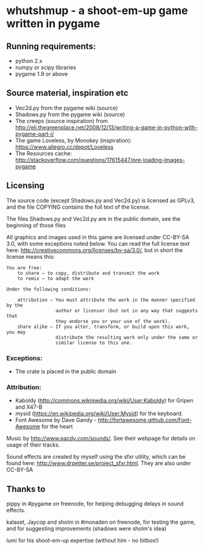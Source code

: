 
# whutshmup - a shoot-em-up game written in pygame

## Running requirements:
* python 2.x
* numpy or scipy libraries
* pygame 1.9 or above 



## Source material, inspiration etc
* Vec2d.py from the pygame wiki (source)
* Shadows.py from the pygame wiki (source)
* The creeps (source inspiration) from http://eli.thegreenplace.net/2008/12/13/writing-a-game-in-python-with-pygame-part-i/
* The game Loveless, by Monokey (inspiration): https://www.allegro.cc/depot/Loveless
* The Resources cache: http://stackoverflow.com/questions/17615447/pre-loading-images-pygame


## Licensing

The source code (except Shadows.py and Vec2d.py) is licensed as GPLv3, and the
file COPYING contains the full text of the license.

The files Shadows.py and Vec2d.py are in the public domain, see the beginning 
of those files

All graphics and images used in this game are licensed under CC-BY-SA 3.0, with
some exceptions noted below. You can read the full license text here:
http://creativecommons.org/licenses/by-sa/3.0/, but in short the license means
this:

    You are free:
        to share – to copy, distribute and transmit the work
        to remix – to adapt the work

    Under the following conditions:

        attribution – You must attribute the work in the manner specified by the
                      author or licensor (but not in any way that suggests that 
                      they endorse you or your use of the work).
        share alike – If you alter, transform, or build upon this work, you may 
                      distribute the resulting work only under the same or 
                      similar license to this one.

### Exceptions:
* The crate is placed in the public domain

### Attribution:
* Kaboldy (http://commons.wikimedia.org/wiki/User:Kaboldy) for Gripen and X47-B
* mysid (https://en.wikipedia.org/wiki/User:Mysid) for the keyboard. 
* Font Awesome by Dave Gandy - http://fortawesome.github.com/Font-Awesome for
  the heart

Music by http://www.pacdv.com/sounds/. See their webpage for details on usage
of their tracks.

Sound effects are created by myself using the sfxr utility, which can be found
here: http://www.drpetter.se/project_sfxr.html. They are also under CC-BY-SA 

## Thanks to

pippy in #pygame on freenode, for helping debugging delays in sound effects.

kalaset, Jaycop and sholm in #monaden on freenode, for testing the game, and
for suggesting improvements (shadows were sholm's idea)

lumi for his shoot-em-up expertise (without him - no hitbox!)

